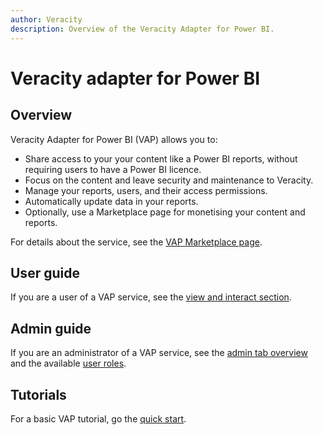 ```yaml
---
author: Veracity
description: Overview of the Veracity Adapter for Power BI.
---
```


# Veracity adapter for Power BI

## Overview

Veracity Adapter for Power BI (VAP) allows you to:
* Share access to your your content like a Power BI reports, without requiring users to have a Power BI licence.
* Focus on the content and leave security and maintenance to Veracity.
* Manage your reports, users, and their access permissions.
* Automatically update data in your reports.
* Optionally, use a Marketplace page for monetising your content and reports.

For details about the service, see the [VAP Marketplace page](https://store.veracity.com/veracity-adapter-for-power-bi-vap).

## User guide

If you are a user of a VAP service, see the [view and interact section](reading-reports/overview.md).

## Admin guide

If you are an administrator of a VAP service, see the [admin tab overview](admin-tab/overview.md) and the available [user roles](user-roles.md).

## Tutorials

For a basic VAP tutorial, go the [quick start](vap-saas-tutorial/1-introduction.md).
